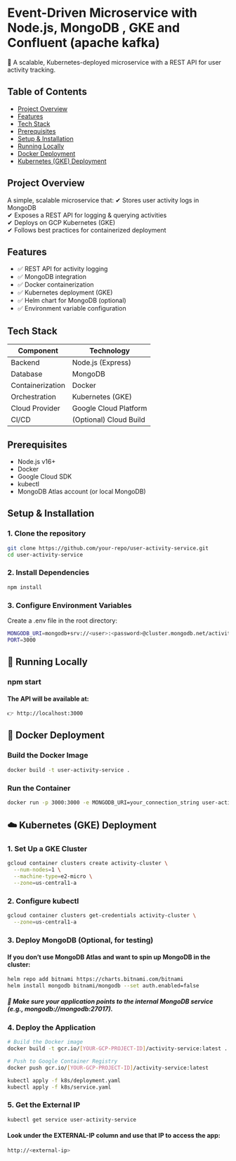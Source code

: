 # Event-Driven Microservice with Node.js, MongoDB , GKE and Confluent (apache kafka)

🚀 A scalable, Kubernetes-deployed microservice with a REST API for user activity tracking.

## Table of Contents
- [Project Overview](#project-overview)
- [Features](#features)
- [Tech Stack](#tech-stack)
- [Prerequisites](#prerequisites)
- [Setup & Installation](#setup--installation)
- [Running Locally](#running-locally)
- [Docker Deployment](#docker-deployment)
- [Kubernetes (GKE) Deployment](#kubernetes-gke-deployment)


## Project Overview
A simple, scalable microservice that:
✔ Stores user activity logs in MongoDB  
✔ Exposes a REST API for logging & querying activities  
✔ Deploys on GCP Kubernetes (GKE)  
✔ Follows best practices for containerized deployment  

## Features
- ✅ REST API for activity logging
- ✅ MongoDB integration
- ✅ Docker containerization
- ✅ Kubernetes deployment (GKE)
- ✅ Helm chart for MongoDB (optional)
- ✅ Environment variable configuration

## Tech Stack
| Component       | Technology |
|----------------|------------|
| Backend        | Node.js (Express) |
| Database       | MongoDB |
| Containerization | Docker |
| Orchestration  | Kubernetes (GKE) |
| Cloud Provider | Google Cloud Platform |
| CI/CD          | (Optional) Cloud Build |

## Prerequisites
- Node.js v16+
- Docker
- Google Cloud SDK
- kubectl
- MongoDB Atlas account (or local MongoDB)

## Setup & Installation

### 1. Clone the repository
```bash
git clone https://github.com/your-repo/user-activity-service.git
cd user-activity-service
```

### 2. Install Dependencies
```bash
npm install
```

### 3. Configure Environment Variables

Create a .env file in the root directory:
```bash
MONGODB_URI=mongodb+srv://<user>:<password>@cluster.mongodb.net/activity
PORT=3000
```

## 🧪 Running Locally

### npm start

#### The API will be available at:
```bash
👉 http://localhost:3000
```

## 🐳 Docker Deployment
### Build the Docker Image
```bash
docker build -t user-activity-service .
```

### Run the Container
```bash
docker run -p 3000:3000 -e MONGODB_URI=your_connection_string user-activity-service
```

## ☁️ Kubernetes (GKE) Deployment
### 1. Set Up a GKE Cluster
```bash
gcloud container clusters create activity-cluster \
  --num-nodes=1 \
  --machine-type=e2-micro \
  --zone=us-central1-a
```

### 2. Configure kubectl
```bash
gcloud container clusters get-credentials activity-cluster \
  --zone=us-central1-a
```

### 3. Deploy MongoDB (Optional, for testing)

#### If you don’t use MongoDB Atlas and want to spin up MongoDB in the cluster:
```bash
helm repo add bitnami https://charts.bitnami.com/bitnami
helm install mongodb bitnami/mongodb --set auth.enabled=false
```

##### 📌 Make sure your application points to the internal MongoDB service (e.g., mongodb://mongodb:27017).

### 4. Deploy the Application
```bash
# Build the Docker image
docker build -t gcr.io/[YOUR-GCP-PROJECT-ID]/activity-service:latest .

# Push to Google Container Registry
docker push gcr.io/[YOUR-GCP-PROJECT-ID]/activity-service:latest

kubectl apply -f k8s/deployment.yaml
kubectl apply -f k8s/service.yaml
```

### 5. Get the External IP
```bash
kubectl get service user-activity-service
```

#### Look under the EXTERNAL-IP column and use that IP to access the app:
```bash
http://<external-ip>
```

